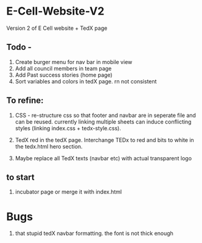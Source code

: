 # E-Cell-Website-V2

Version 2 of E Cell website + TedX page

## Todo - 

1. Create burger menu for nav bar in mobile view
2. Add all council members in team page
3. Add Past success stories (home page)
4. Sort variables and colors in tedX page. rn not consistent

## To refine:
1. CSS - re-structure css so that footer and navbar are in seperate file and can be reused. currently linking multiple sheets can induce conflicting styles (linking index.css + tedx-style.css).

2. TedX red in the tedX page. Interchange TEDx to red and bits to white in the tedx.html hero section.

3. Maybe replace all TedX texts (navbar etc) with actual transparent logo

## to start

1. incubator page or merge it with index.html

# Bugs

1. that stupid tedX navbar formatting. the font is not thick enough 